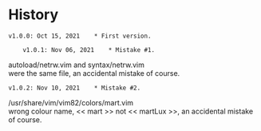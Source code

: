 # History

	v1.0.0: Oct 15, 2021	* First version.

        v1.0.1: Nov 06, 2021    * Mistake #1. 
autoload/netrw.vim and syntax/netrw.vim \
were the same file, an accidental mistake of course.

	v1.0.2: Nov 10, 2021	* Mistake #2.
/usr/share/vim/vim82/colors/mart.vim \
wrong colour name,  << mart >>  not  << martLux >>, an  accidental mistake of
course.
